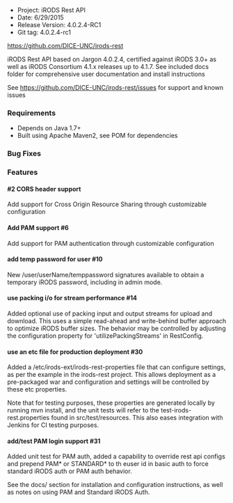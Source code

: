 * Project: iRODS Rest API
* Date: 6/29/2015
* Release Version: 4.0.2.4-RC1	
* Git tag: 4.0.2.4-rc1

https://github.com/DICE-UNC/irods-rest

iRODS Rest API based on Jargon 4.0.2.4, certified against iRODS 3.0+ as well as iRODS Consortium 4.1.x releases up to 4.1.7.  See included docs folder for comprehensive user documentation and install instructions

See https://github.com/DICE-UNC/irods-rest/issues for support and known issues


### Requirements

* Depends on Java 1.7+
* Built using Apache Maven2, see POM for dependencies


### Bug Fixes

### Features

#### #2 CORS header support

Add support for Cross Origin Resource Sharing through customizable configuration

#### Add PAM support #6

Add support for PAM authentication through customizable configuration

#### add temp password for user #10

New /user/userName/temppassword signatures available to obtain a temporary iRODS password, including in admin mode.

#### use packing i/o for stream performance #14

Added optional use of packing input and output streams for upload and download.  This uses a simple read-ahead and write-behind buffer approach to optimize iRODS buffer sizes.  The behavior may be controlled by adjusting the configuration property for 'utilizePackingStreams' in RestConfig.

#### use an etc file for production deployment #30

Added a /etc/irods-ext/irods-rest-properties file that can configure settings, as per the example in the irods-rest project.  This allows deployment as a pre-packaged war and configuration and settings will be controlled by these etc properties.

Note that for testing purposes, these properties are generated locally by running mvn install, and the unit tests will refer to the test-irods-rest.properties found in src/test/resources.  This also eases integration with Jenkins for CI testing purposes.

####  add/test PAM login support #31 

Added unit test for PAM auth, added a capability to override rest api configs and prepend PAM* or STANDARD* to th euser id
in basic auth to force standard iRODS auth or PAM auth behavior.

See the docs/ section for installation and configuration instructions, as well as notes on using PAM and Standard iRODS Auth.

